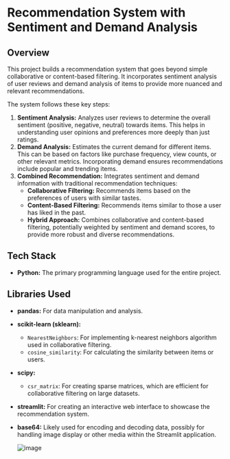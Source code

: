 # Recommendation System with Sentiment and Demand Analysis

## Overview

This project builds a recommendation system that goes beyond simple collaborative or content-based filtering. It incorporates sentiment analysis of user reviews and demand analysis of items to provide more nuanced and relevant recommendations.

The system follows these key steps:

1.  **Sentiment Analysis:** Analyzes user reviews to determine the overall sentiment (positive, negative, neutral) towards items. This helps in understanding user opinions and preferences more deeply than just ratings.
2.  **Demand Analysis:** Estimates the current demand for different items. This can be based on factors like purchase frequency, view counts, or other relevant metrics. Incorporating demand ensures recommendations include popular and trending items.
3.  **Combined Recommendation:** Integrates sentiment and demand information with traditional recommendation techniques:
    * **Collaborative Filtering:** Recommends items based on the preferences of users with similar tastes.
    * **Content-Based Filtering:** Recommends items similar to those a user has liked in the past.
    * **Hybrid Approach:** Combines collaborative and content-based filtering, potentially weighted by sentiment and demand scores, to provide more robust and diverse recommendations.

## Tech Stack

* **Python:** The primary programming language used for the entire project.

## Libraries Used

* **pandas:** For data manipulation and analysis.
* **scikit-learn (sklearn):**
    * `NearestNeighbors`: For implementing k-nearest neighbors algorithm used in collaborative filtering.
    * `cosine_similarity`: For calculating the similarity between items or users.
* **scipy:**
    * `csr_matrix`: For creating sparse matrices, which are efficient for collaborative filtering on large datasets.
* **streamlit:** For creating an interactive web interface to showcase the recommendation system.
* **base64:** Likely used for encoding and decoding data, possibly for handling image display or other media within the Streamlit application.

  ![image](https://github.com/user-attachments/assets/41ac5dcf-b31f-4fcb-879b-954d62885bc8)



